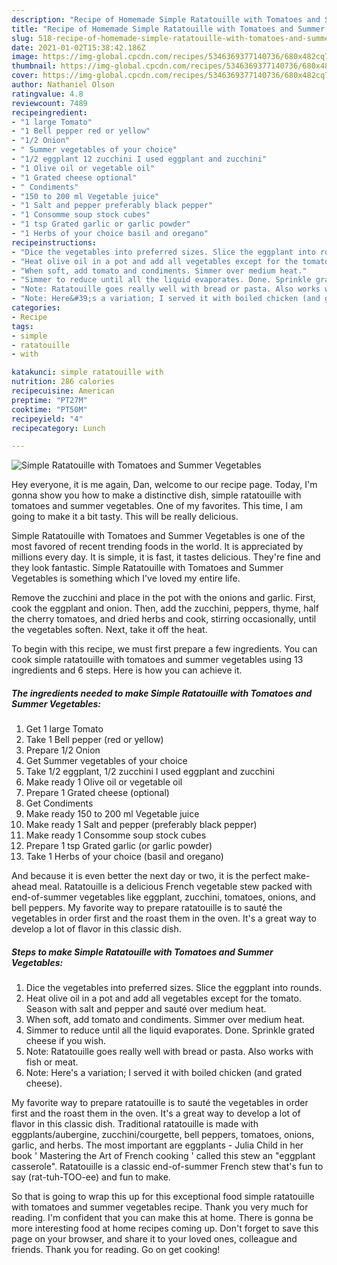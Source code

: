 ```yaml
---
description: "Recipe of Homemade Simple Ratatouille with Tomatoes and Summer Vegetables"
title: "Recipe of Homemade Simple Ratatouille with Tomatoes and Summer Vegetables"
slug: 518-recipe-of-homemade-simple-ratatouille-with-tomatoes-and-summer-vegetables
date: 2021-01-02T15:38:42.186Z
image: https://img-global.cpcdn.com/recipes/5346369377140736/680x482cq70/simple-ratatouille-with-tomatoes-and-summer-vegetables-recipe-main-photo.jpg
thumbnail: https://img-global.cpcdn.com/recipes/5346369377140736/680x482cq70/simple-ratatouille-with-tomatoes-and-summer-vegetables-recipe-main-photo.jpg
cover: https://img-global.cpcdn.com/recipes/5346369377140736/680x482cq70/simple-ratatouille-with-tomatoes-and-summer-vegetables-recipe-main-photo.jpg
author: Nathaniel Olson
ratingvalue: 4.8
reviewcount: 7489
recipeingredient:
- "1 large Tomato"
- "1 Bell pepper red or yellow"
- "1/2 Onion"
- " Summer vegetables of your choice"
- "1/2 eggplant 12 zucchini I used eggplant and zucchini"
- "1 Olive oil or vegetable oil"
- "1 Grated cheese optional"
- " Condiments"
- "150 to 200 ml Vegetable juice"
- "1 Salt and pepper preferably black pepper"
- "1 Consomme soup stock cubes"
- "1 tsp Grated garlic or garlic powder"
- "1 Herbs of your choice basil and oregano"
recipeinstructions:
- "Dice the vegetables into preferred sizes. Slice the eggplant into rounds."
- "Heat olive oil in a pot and add all vegetables except for the tomato. Season with salt and pepper and sauté over medium heat."
- "When soft, add tomato and condiments. Simmer over medium heat."
- "Simmer to reduce until all the liquid evaporates. Done. Sprinkle grated cheese if you wish."
- "Note: Ratatouille goes really well with bread or pasta. Also works with fish or meat."
- "Note: Here&#39;s a variation; I served it with boiled chicken (and grated cheese)."
categories:
- Recipe
tags:
- simple
- ratatouille
- with

katakunci: simple ratatouille with 
nutrition: 286 calories
recipecuisine: American
preptime: "PT27M"
cooktime: "PT50M"
recipeyield: "4"
recipecategory: Lunch

---
```



![Simple Ratatouille with Tomatoes and Summer Vegetables](https://img-global.cpcdn.com/recipes/5346369377140736/680x482cq70/simple-ratatouille-with-tomatoes-and-summer-vegetables-recipe-main-photo.jpg)

Hey everyone, it is me again, Dan, welcome to our recipe page. Today, I'm gonna show you how to make a distinctive dish, simple ratatouille with tomatoes and summer vegetables. One of my favorites. This time, I am going to make it a bit tasty. This will be really delicious.

Simple Ratatouille with Tomatoes and Summer Vegetables is one of the most favored of recent trending foods in the world. It is appreciated by millions every day. It is simple, it is fast, it tastes delicious. They're fine and they look fantastic. Simple Ratatouille with Tomatoes and Summer Vegetables is something which I've loved my entire life.

Remove the zucchini and place in the pot with the onions and garlic. First, cook the eggplant and onion. Then, add the zucchini, peppers, thyme, half the cherry tomatoes, and dried herbs and cook, stirring occasionally, until the vegetables soften. Next, take it off the heat.


To begin with this recipe, we must first prepare a few ingredients. You can cook simple ratatouille with tomatoes and summer vegetables using 13 ingredients and 6 steps. Here is how you can achieve it.

<!--inarticleads1-->

##### The ingredients needed to make Simple Ratatouille with Tomatoes and Summer Vegetables:

1. Get 1 large Tomato
1. Take 1 Bell pepper (red or yellow)
1. Prepare 1/2 Onion
1. Get  Summer vegetables of your choice
1. Take 1/2 eggplant, 1/2 zucchini I used eggplant and zucchini
1. Make ready 1 Olive oil or vegetable oil
1. Prepare 1 Grated cheese (optional)
1. Get  Condiments
1. Make ready 150 to 200 ml Vegetable juice
1. Make ready 1 Salt and pepper (preferably black pepper)
1. Make ready 1 Consomme soup stock cubes
1. Prepare 1 tsp Grated garlic (or garlic powder)
1. Take 1 Herbs of your choice (basil and oregano)


And because it is even better the next day or two, it is the perfect make-ahead meal. Ratatouille is a delicious French vegetable stew packed with end-of-summer vegetables like eggplant, zucchini, tomatoes, onions, and bell peppers. My favorite way to prepare ratatouille is to sauté the vegetables in order first and the roast them in the oven. It&#39;s a great way to develop a lot of flavor in this classic dish. 

<!--inarticleads2-->

##### Steps to make Simple Ratatouille with Tomatoes and Summer Vegetables:

1. Dice the vegetables into preferred sizes. Slice the eggplant into rounds.
1. Heat olive oil in a pot and add all vegetables except for the tomato. Season with salt and pepper and sauté over medium heat.
1. When soft, add tomato and condiments. Simmer over medium heat.
1. Simmer to reduce until all the liquid evaporates. Done. Sprinkle grated cheese if you wish.
1. Note: Ratatouille goes really well with bread or pasta. Also works with fish or meat.
1. Note: Here&#39;s a variation; I served it with boiled chicken (and grated cheese).


My favorite way to prepare ratatouille is to sauté the vegetables in order first and the roast them in the oven. It&#39;s a great way to develop a lot of flavor in this classic dish. Traditional ratatouille is made with eggplants/aubergine, zucchini/courgette, bell peppers, tomatoes, onions, garlic, and herbs. The most important are eggplants - Julia Child in her book &#39; Mastering the Art of French cooking &#39; called this stew an &#34;eggplant casserole&#34;. Ratatouille is a classic end-of-summer French stew that&#39;s fun to say (rat-tuh-TOO-ee) and fun to make. 

So that is going to wrap this up for this exceptional food simple ratatouille with tomatoes and summer vegetables recipe. Thank you very much for reading. I'm confident that you can make this at home. There is gonna be more interesting food at home recipes coming up. Don't forget to save this page on your browser, and share it to your loved ones, colleague and friends. Thank you for reading. Go on get cooking!
